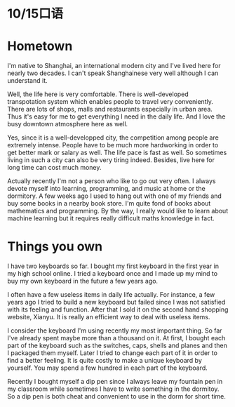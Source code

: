 # 10/15口语

# Hometown

I'm native to Shanghai, an international modern city and I've lived here for nearly two decades. I can't speak Shanghainese very well although I can understand it. 

Well, the life here is very comfortable. There is well-developed transpotation system which enables people to travel very conveniently. There are lots of shops, malls and restaurants especially in urban area. Thus it's easy for me to get everything I need in the daily life. And I love the busy downtown atmosphere here as well.

Yes, since it is a well-developped city, the competition among people are extremely intense. People have to be much more hardworking in order to get better mark or salary as well. The life pace is fast as well. So sometimes living in such a city can also be very tiring indeed. Besides, live here for long time can cost much money.

Actually recently I'm not a person who like to go out very often. I always devote myself into learning, programming, and music at home or the dormitory. A few weeks ago I used to hang out with one of my friends and buy some books in a nearby book store. I'm quite fond of books about mathematics and programming. By the way, I really would like to learn about machine learning but it requires really difficult maths knowledge in fact.

# Things you own

I have two keyboards so far. I bought my first keyboard in the first year in my high school online. I tried a keyboard once and I made up my mind to buy my own keyboard in the future a few years ago.

I often have a few useless items in daily life actually. For instance, a few years ago I tried to build a new keyboard but failed since I was not satisfied with its feeling and function. After that I sold it on the second hand shopping website, Xianyu. It is really an efficient way to deal with useless items.

I consider the keyboard I'm using recently my most important thing. So far I've already spent maybe more than a thousand on it. At first, I bought each part of the keyboard such as the switches, caps, shells and planes and then I packaged them myself. Later I tried to change each part of it in order to find a better feeling. It is quite costly to make a unique keyboard by yourself. You may spend a few hundred in each part of the keyboard.

Recently I bought myself a dip pen since I always leave my fountain pen in my classroom while sometimes I have to write something in the dormitoy. So a dip pen is both cheat and convenient to use in the dorm for short time.